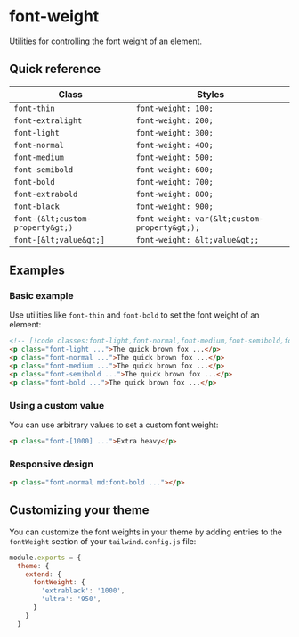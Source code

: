 # font-weight

Utilities for controlling the font weight of an element.

## Quick reference

| Class | Styles |
|---|---|
| `font-thin` | `font-weight: 100;` |
| `font-extralight` | `font-weight: 200;` |
| `font-light` | `font-weight: 300;` |
| `font-normal` | `font-weight: 400;` |
| `font-medium` | `font-weight: 500;` |
| `font-semibold` | `font-weight: 600;` |
| `font-bold` | `font-weight: 700;` |
| `font-extrabold` | `font-weight: 800;` |
| `font-black` | `font-weight: 900;` |
| `font-(&lt;custom-property&gt;)` | `font-weight: var(&lt;custom-property&gt;);` |
| `font-[&lt;value&gt;]` | `font-weight: &lt;value&gt;;` |



## Examples

### Basic example

Use utilities like `font-thin` and `font-bold` to set the font weight of an element:

```html
<!-- [!code classes:font-light,font-normal,font-medium,font-semibold,font-bold] -->
<p class="font-light ...">The quick brown fox ...</p>
<p class="font-normal ...">The quick brown fox ...</p>
<p class="font-medium ...">The quick brown fox ...</p>
<p class="font-semibold ...">The quick brown fox ...</p>
<p class="font-bold ...">The quick brown fox ...</p>
```

### Using a custom value

You can use arbitrary values to set a custom font weight:

```html
<p class="font-[1000] ...">Extra heavy</p>
```

### Responsive design

```html
<p class="font-normal md:font-bold ..."></p>
```

## Customizing your theme

You can customize the font weights in your theme by adding entries to the `fontWeight` section of your `tailwind.config.js` file:

```js
module.exports = {
  theme: {
    extend: {
      fontWeight: {
        'extrablack': '1000',
        'ultra': '950',
      }
    }
  }
```
